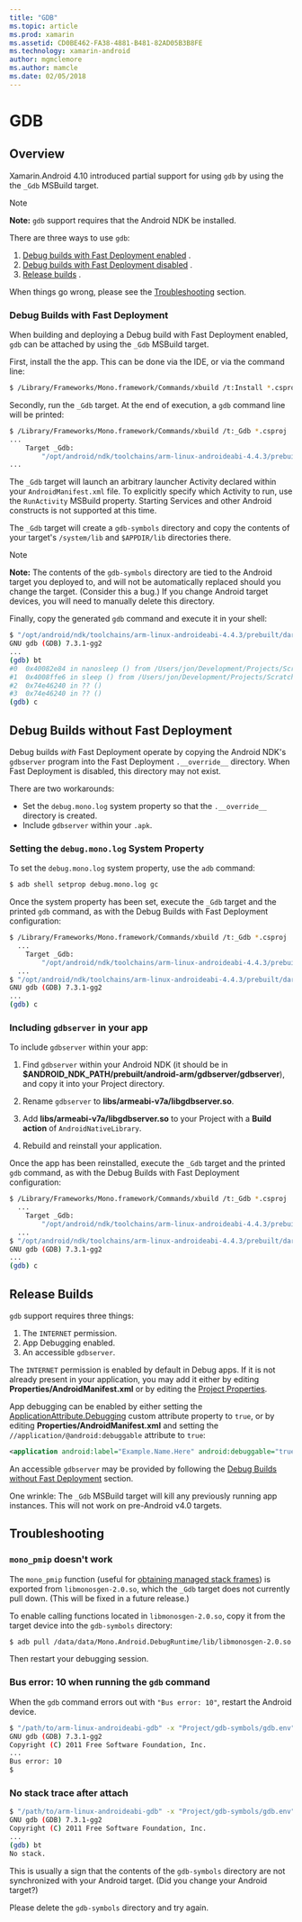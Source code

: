 ```yaml
---
title: "GDB"
ms.topic: article
ms.prod: xamarin
ms.assetid: CD0BE462-FA38-4881-B481-82AD05B3B8FE
ms.technology: xamarin-android
author: mgmclemore
ms.author: mamcle
ms.date: 02/05/2018
---
```


# GDB

## Overview

Xamarin.Android 4.10 introduced partial support for using `gdb` 
by using the the `_Gdb` MSBuild target. 

> [!NOTE]
> **Note:** `gdb` support requires that the
Android NDK be installed.

There are three ways to use `gdb`:

1.  [Debug builds with Fast Deployment enabled](#Debug_Builds_with_Fast_Deployment) .
1.  [Debug builds with Fast Deployment disabled](#Debug_Builds_without_Fast_Deployment) .
1.  [Release builds](#Release_Builds) .


When things go wrong, please see the
[Troubleshooting](#Troubleshooting) section.

<a name="Debug_Builds_with_Fast_Deployment" />

### Debug Builds with Fast Deployment

When building and deploying a Debug build with Fast Deployment enabled,
`gdb` can be attached by using the `_Gdb` MSBuild target.

First, install the the app. This can be done via the IDE, or via the
command line:

```bash
$ /Library/Frameworks/Mono.framework/Commands/xbuild /t:Install *.csproj
```

Secondly, run the `_Gdb` target. At the end of execution, a `gdb`
command line will be printed:

```bash
$ /Library/Frameworks/Mono.framework/Commands/xbuild /t:_Gdb *.csproj
...
	Target _Gdb:
		"/opt/android/ndk/toolchains/arm-linux-androideabi-4.4.3/prebuilt/darwin-x86/bin/arm-linux-androideabi-gdb" -x "/Users/jon/Development/Projects/Scratch.HelloXamarin20//gdb-symbols/gdb.env"
...
```

The `_Gdb` target will launch an arbitrary launcher Activity declared
within your `AndroidManifest.xml` file. To explicitly specify which
Activity to run, use the `RunActivity` MSBuild property. Starting
Services and other Android constructs is not supported at this time.

The `_Gdb` target will create a `gdb-symbols` directory
and copy the contents of your target's `/system/lib` and `$APPDIR/lib` directories there.


> [!NOTE]
> **Note:** The contents of the `gdb-symbols` directory are tied
to the Android target you deployed to, and will not be automatically replaced
should you change the target. (Consider this a bug.) If you change Android target
devices, you will need to manually delete this directory.

Finally, copy the generated `gdb` command and execute it in your
shell:

```bash
$ "/opt/android/ndk/toolchains/arm-linux-androideabi-4.4.3/prebuilt/darwin-x86/bin/arm-linux-androideabi-gdb" -x "/Users/jon/Development/Projects/Scratch.HelloXamarin20//gdb-symbols/gdb.env"
GNU gdb (GDB) 7.3.1-gg2
...
(gdb) bt
#0  0x40082e84 in nanosleep () from /Users/jon/Development/Projects/Scratch.HelloXamarin20/gdb-symbols/libc.so
#1  0x4008ffe6 in sleep () from /Users/jon/Development/Projects/Scratch.HelloXamarin20/gdb-symbols/libc.so
#2  0x74e46240 in ?? ()
#3  0x74e46240 in ?? ()
(gdb) c
```

<a name="Debug_Builds_without_Fast_Deployment" />

## Debug Builds without Fast Deployment

Debug builds *with* Fast Deployment operate by copying the Android
NDK's `gdbserver` program into the Fast Deployment `.__override__`
directory. When Fast Deployment is disabled, this directory may not
exist.

There are two workarounds:

-   Set the `debug.mono.log` system property so that the `.__override__` directory is created.
-   Include `gdbserver` within your `.apk`.

### Setting the `debug.mono.log` System Property

To set the `debug.mono.log` system property, use the `adb` command:

```bash
$ adb shell setprop debug.mono.log gc
```

Once the system property has been set, execute the `_Gdb` target and
the printed `gdb` command, as with the Debug Builds with Fast
Deployment configuration:

```bash
$ /Library/Frameworks/Mono.framework/Commands/xbuild /t:_Gdb *.csproj
  ...
    Target _Gdb:
        "/opt/android/ndk/toolchains/arm-linux-androideabi-4.4.3/prebuilt/darwin-x86/bin/arm-linux-androideabi-gdb" -x "/Users/jon/Development/Projects/Scratch.HelloXamarin20//gdb-symbols/gdb.env"
  ...
$ "/opt/android/ndk/toolchains/arm-linux-androideabi-4.4.3/prebuilt/darwin-x86/bin/arm-linux-androideabi-gdb" -x "/Users/jon/Development/Projects/Scratch.HelloXamarin20//gdb-symbols/gdb.env"
GNU gdb (GDB) 7.3.1-gg2
...
(gdb) c
```


### Including `gdbserver` in your app

To include `gdbserver` within your app:

1. Find `gdbserver` within your Android NDK (it should be in
   **$ANDROID\_NDK\_PATH/prebuilt/android-arm/gdbserver/gdbserver**), and
   copy it into your Project directory.

2. Rename `gdbserver` to **libs/armeabi-v7a/libgdbserver.so**.

3. Add **libs/armeabi-v7a/libgdbserver.so** to your Project with a
   **Build action** of `AndroidNativeLibrary`.

4. Rebuild and reinstall your application.

Once the app has been reinstalled, execute the `_Gdb` target and the
printed `gdb` command, as with the Debug Builds with Fast Deployment
configuration:

```bash
$ /Library/Frameworks/Mono.framework/Commands/xbuild /t:_Gdb *.csproj
  ...
    Target _Gdb:
        "/opt/android/ndk/toolchains/arm-linux-androideabi-4.4.3/prebuilt/darwin-x86/bin/arm-linux-androideabi-gdb" -x "/Users/jon/Development/Projects/Scratch.HelloXamarin20//gdb-symbols/gdb.env"
  ...
$ "/opt/android/ndk/toolchains/arm-linux-androideabi-4.4.3/prebuilt/darwin-x86/bin/arm-linux-androideabi-gdb" -x "/Users/jon/Development/Projects/Scratch.HelloXamarin20//gdb-symbols/gdb.env"
GNU gdb (GDB) 7.3.1-gg2
...
(gdb) c
```

<a name="Release_Builds" />

## Release Builds

`gdb` support requires three things:

1.  The `INTERNET` permission.
2.  App Debugging enabled.
3.  An accessible `gdbserver`.

The `INTERNET` permission is enabled by default in Debug apps. If it is
not already present in your application, you may add it either by
editing **Properties/AndroidManifest.xml** or by editing the
[Project Properties](https://developer.xamarin.com/recipes/android/general/projects/add_permissions_to_android_manifest/).

App debugging can be enabled by either setting the
[ApplicationAttribute.Debugging](https://developer.xamarin.com/api/property/Android.App.ApplicationAttribute.Debuggable/)
custom attribute property to `true`, or by editing
**Properties/AndroidManifest.xml** and setting the
`//application/@android:debuggable` attribute to `true`:

```xml
<application android:label="Example.Name.Here" android:debuggable="true">
```

An accessible `gdbserver` may be provided by following the
[Debug Builds without Fast Deployment](#Debug_Builds_without_Fast_Deployment) section.

One wrinkle: The `_Gdb` MSBuild target will kill any previously running
app instances. This will not work on pre-Android v4.0 targets.

<a name="Troubleshooting" />

## Troubleshooting

### `mono_pmip` doesn't work

The `mono_pmip` function (useful for
[obtaining managed stack frames](http://www.mono-project.com/Debugging#Debugging_with_GDB)) 
is exported from `libmonosgen-2.0.so`, which the `_Gdb` target does not
currently pull down. (This will be fixed in a future release.)

To enable calling functions located in `libmonosgen-2.0.so`, copy it
from the target device into the `gdb-symbols` directory:

```bash
$ adb pull /data/data/Mono.Android.DebugRuntime/lib/libmonosgen-2.0.so Project/gdb-symbols
```

Then restart your debugging session.

### Bus error: 10 when running the `gdb` command

When the `gdb` command errors out with `"Bus error: 10"`, restart the
Android device.

```bash
$ "/path/to/arm-linux-androideabi-gdb" -x "Project/gdb-symbols/gdb.env"
GNU gdb (GDB) 7.3.1-gg2
Copyright (C) 2011 Free Software Foundation, Inc.
...
Bus error: 10
$
```

### No stack trace after attach

```bash
$ "/path/to/arm-linux-androideabi-gdb" -x "Project/gdb-symbols/gdb.env"
GNU gdb (GDB) 7.3.1-gg2
Copyright (C) 2011 Free Software Foundation, Inc.
...
(gdb) bt
No stack.
```

This is usually a sign that the contents of the `gdb-symbols` directory
are not synchronized with your Android target. (Did you change your
Android target?)

Please delete the `gdb-symbols` directory and try again.
